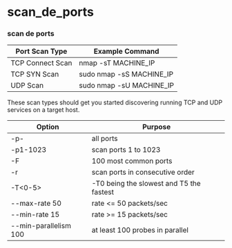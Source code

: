 # scan\_de\_ports

### scan de ports

| Port Scan Type   | Example Command           |
| ---------------- | ------------------------- |
| TCP Connect Scan | nmap -sT MACHINE\_IP      |
| TCP SYN Scan     | sudo nmap -sS MACHINE\_IP |
| UDP Scan         | sudo nmap -sU MACHINE\_IP |

These scan types should get you started discovering running TCP and UDP services on a target host.

| Option                | Purpose                                  |
| --------------------- | ---------------------------------------- |
| -p-                   | all ports                                |
| -p1-1023              | scan ports 1 to 1023                     |
| -F                    | 100 most common ports                    |
| -r                    | scan ports in consecutive order          |
| -T<0-5>               | -T0 being the slowest and T5 the fastest |
| --max-rate 50         | rate <= 50 packets/sec                   |
| --min-rate 15         | rate >= 15 packets/sec                   |
| --min-parallelism 100 | at least 100 probes in parallel          |
